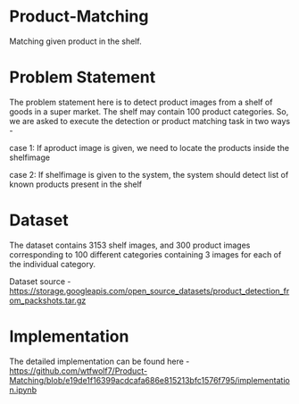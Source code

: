 # Product-Matching
Matching given product in the shelf.
# Problem Statement
The problem statement here is to detect product images from a shelf of goods in a super market. The shelf may contain 100 product categories. So, we are asked to execute the detection or product matching task in two ways - 

case 1: If aproduct image is given, we need to locate the products inside the shelfimage

case 2: If shelfimage is given to the system, the system should detect list of known products present in the shelf
# Dataset
The dataset contains 3153 shelf images, and 300 product images corresponding to 100 different categories containing 3 images for each of the individual category.

Dataset source - https://storage.googleapis.com/open_source_datasets/product_detection_from_packshots.tar.gz
# Implementation
The detailed implementation can be found here - https://github.com/wtfwolf7/Product-Matching/blob/e19de1f16399acdcafa686e815213bfc1576f795/implementation.ipynb
